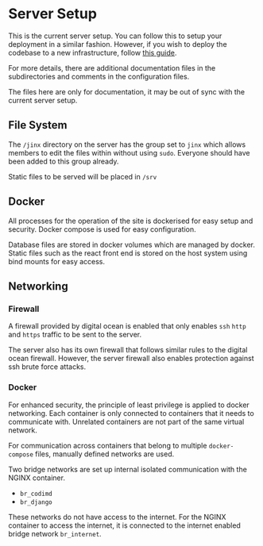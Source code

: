 # Server Setup

This is the current server setup.
You can follow this to setup your deployment in a similar fashion.
However, if you wish to deploy the codebase to a new infrastructure, follow [this guide](./fresh_deploy.md).

For more details, there are additional documentation files in the subdirectories and comments in the configuration files.

The files here are only for documentation, it may be out of sync with the current server setup.

## File System

The `/jinx` directory on the server has the group set to `jinx` which allows members to edit the files within without using `sudo`.
Everyone should have been added to this group already.

Static files to be served will be placed in `/srv`

## Docker

All processes for the operation of the site is dockerised for easy setup and security.
Docker compose is used for easy configuration.

Database files are stored in docker volumes which are managed by docker.
Static files such as the react front end is stored on the host system using bind mounts for easy access.

## Networking

### Firewall

A firewall provided by digital ocean is enabled that only enables `ssh` `http` and `https` traffic to be sent to the server.

The server also has its own firewall that follows similar rules to the digital ocean firewall.
However, the server firewall also enables protection against ssh brute force attacks.

### Docker

For enhanced security, the principle of least privilege is applied to docker networking.
Each container is only connected to containers that it needs to communicate with.
Unrelated containers are not part of the same virtual network.

For communication across containers that belong to multiple `docker-compose` files, manually defined networks are used.

Two bridge networks are set up internal isolated communication with the NGINX container.

 - `br_codimd`
 - `br_django`

These networks do not have access to the internet.
For the NGINX container to access the internet, it is connected to the internet enabled bridge network `br_internet`.

